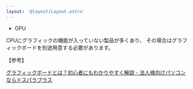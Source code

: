 ```yaml
---
layout: '@layout/Layout.astro'
---
```

- GPU

CPUにグラフィックの機能が入っていない製品が多くあり、 その場合はグラフィックボードを別途用意する必要があります。

【参考】

[グラフィックボードとは？初心者にもわかりやすく解説  - 法人様向けパソコンならドスパラプラス](https://dosparaplus.com/library/details/000636.html)
